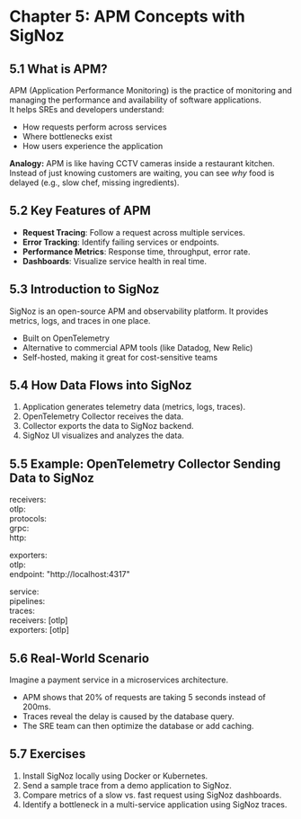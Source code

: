 # Chapter 5: APM Concepts with SigNoz

## 5.1 What is APM?
APM (Application Performance Monitoring) is the practice of monitoring and managing the performance and availability of software applications.  
It helps SREs and developers understand:
- How requests perform across services  
- Where bottlenecks exist  
- How users experience the application  

**Analogy:** APM is like having CCTV cameras inside a restaurant kitchen. Instead of just knowing customers are waiting, you can see *why* food is delayed (e.g., slow chef, missing ingredients).

## 5.2 Key Features of APM
- **Request Tracing**: Follow a request across multiple services.  
- **Error Tracking**: Identify failing services or endpoints.  
- **Performance Metrics**: Response time, throughput, error rate.  
- **Dashboards**: Visualize service health in real time.  

## 5.3 Introduction to SigNoz
SigNoz is an open-source APM and observability platform. It provides metrics, logs, and traces in one place.  
- Built on OpenTelemetry  
- Alternative to commercial APM tools (like Datadog, New Relic)  
- Self-hosted, making it great for cost-sensitive teams  

## 5.4 How Data Flows into SigNoz
1. Application generates telemetry data (metrics, logs, traces).  
2. OpenTelemetry Collector receives the data.  
3. Collector exports the data to SigNoz backend.  
4. SigNoz UI visualizes and analyzes the data.  

## 5.5 Example: OpenTelemetry Collector Sending Data to SigNoz
receivers:  
  otlp:  
    protocols:  
      grpc:  
      http:  

exporters:  
  otlp:  
    endpoint: "http://localhost:4317"  

service:  
  pipelines:  
    traces:  
      receivers: [otlp]  
      exporters: [otlp]  

## 5.6 Real-World Scenario
Imagine a payment service in a microservices architecture.  
- APM shows that 20% of requests are taking 5 seconds instead of 200ms.  
- Traces reveal the delay is caused by the database query.  
- The SRE team can then optimize the database or add caching.  

## 5.7 Exercises
1. Install SigNoz locally using Docker or Kubernetes.  
2. Send a sample trace from a demo application to SigNoz.  
3. Compare metrics of a slow vs. fast request using SigNoz dashboards.  
4. Identify a bottleneck in a multi-service application using SigNoz traces.  
